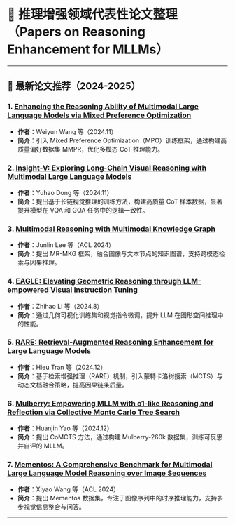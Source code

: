 # 📄 推理增强领域代表性论文整理（Papers on Reasoning Enhancement for MLLMs）



---

## 🔬 最新论文推荐（2024-2025）

### 1. [Enhancing the Reasoning Ability of Multimodal Large Language Models via Mixed Preference Optimization](https://arxiv.org/abs/2411.10442)
- **作者**：Weiyun Wang 等（2024.11）
- **简介**：引入 Mixed Preference Optimization（MPO）训练框架，通过构建高质量偏好数据集 MMPR，优化多模态 CoT 推理能力。

### 2. [Insight-V: Exploring Long-Chain Visual Reasoning with Multimodal Large Language Models](https://arxiv.org/abs/2411.14432)
- **作者**：Yuhao Dong 等（2024.11）
- **简介**：提出基于长链视觉推理的训练方法，构建高质量 CoT 样本数据，显著提升模型在 VQA 和 GQA 任务中的逻辑一致性。

### 3. [Multimodal Reasoning with Multimodal Knowledge Graph](https://aclanthology.org/2024.acl-long.579/)
- **作者**：Junlin Lee 等（ACL 2024）
- **简介**：提出 MR-MKG 框架，融合图像与文本节点的知识图谱，支持跨模态检索与因果推理。

### 4. [EAGLE: Elevating Geometric Reasoning through LLM-empowered Visual Instruction Tuning](https://arxiv.org/abs/2408.11397)
- **作者**：Zhihao Li 等（2024.8）
- **简介**：通过几何可视化训练集和视觉指令微调，提升 LLM 在图形空间推理中的性能。

### 5. [RARE: Retrieval-Augmented Reasoning Enhancement for Large Language Models](https://arxiv.org/abs/2412.02830)
- **作者**：Hieu Tran 等（2024.12）
- **简介**：基于检索增强推理（RARE）机制，引入蒙特卡洛树搜索（MCTS）与动态文档融合策略，提高因果链条质量。

### 6. [Mulberry: Empowering MLLM with o1-like Reasoning and Reflection via Collective Monte Carlo Tree Search](https://arxiv.org/abs/2412.18319)
- **作者**：Huanjin Yao 等（2024.12）
- **简介**：提出 CoMCTS 方法，通过构建 Mulberry-260k 数据集，训练可反思并自评的 MLLM。

### 7. [Mementos: A Comprehensive Benchmark for Multimodal Large Language Model Reasoning over Image Sequences](https://aclanthology.org/2024.acl-long.25/)
- **作者**：Xiyao Wang 等（ACL 2024）
- **简介**：提出 Mementos 数据集，专注于图像序列中的时序推理能力，支持多步视觉信息整合与问答。

---


